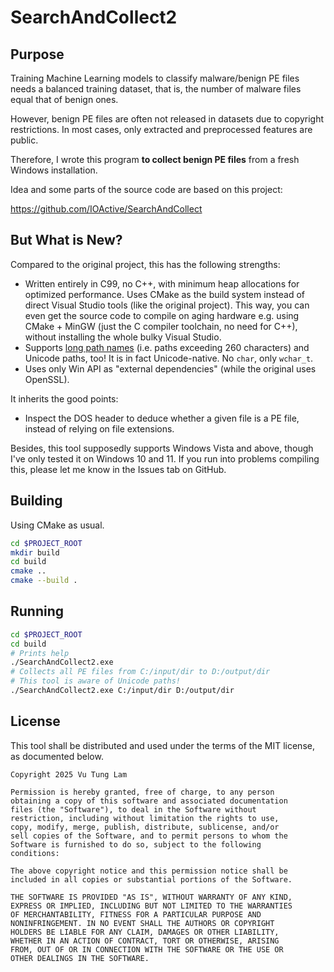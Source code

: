 # SearchAndCollect2

## Purpose

Training Machine Learning models to classify malware/benign
PE files needs a balanced training dataset, that is,
the number of malware files equal that of benign ones.

However, benign PE files are often not released in datasets
due to copyright restrictions. In most cases, only extracted
and preprocessed features are public.

Therefore, I wrote this program **to collect benign PE files**
from a fresh Windows installation.

Idea and some parts of the source code are based on this
project:

<https://github.com/IOActive/SearchAndCollect>

## But What is New?

Compared to the original project, this has the following
strengths:

- Written entirely in C99, no C++, with minimum heap
    allocations for optimized performance. Uses CMake
    as the build system instead of direct Visual Studio
    tools (like the original project). This way, you
    can even get the source code to compile on aging
    hardware e.g. using CMake + MinGW (just the C
    compiler toolchain, no need for C++), without
    installing the whole bulky Visual Studio.
- Supports [long path names](https://learn.microsoft.com/en-us/windows/win32/fileio/maximum-file-path-limitation?tabs=registry)
    (i.e. paths exceeding 260 characters) and Unicode
    paths, too! It is in fact Unicode-native. No `char`,
    only `wchar_t`.
- Uses only Win API as "external dependencies" (while the
    original uses OpenSSL).

It inherits the good points:

- Inspect the DOS header to deduce whether a given file
    is a PE file, instead of relying on file extensions.

Besides, this tool supposedly supports Windows Vista and
above, though I've only tested it on Windows 10 and 11.
If you run into problems compiling this, please let me
know in the Issues tab on GitHub.

## Building

Using CMake as usual.

```sh
cd $PROJECT_ROOT
mkdir build
cd build
cmake ..
cmake --build .
```

## Running

```sh
cd $PROJECT_ROOT
cd build
# Prints help
./SearchAndCollect2.exe
# Collects all PE files from C:/input/dir to D:/output/dir
# This tool is aware of Unicode paths!
./SearchAndCollect2.exe C:/input/dir D:/output/dir
```

## License

This tool shall be distributed and used under the terms
of the MIT license, as documented below.

    Copyright 2025 Vu Tung Lam
    
    Permission is hereby granted, free of charge, to any person
    obtaining a copy of this software and associated documentation
    files (the "Software"), to deal in the Software without
    restriction, including without limitation the rights to use,
    copy, modify, merge, publish, distribute, sublicense, and/or
    sell copies of the Software, and to permit persons to whom the
    Software is furnished to do so, subject to the following
    conditions:
    
    The above copyright notice and this permission notice shall be
    included in all copies or substantial portions of the Software.
    
    THE SOFTWARE IS PROVIDED "AS IS", WITHOUT WARRANTY OF ANY KIND,
    EXPRESS OR IMPLIED, INCLUDING BUT NOT LIMITED TO THE WARRANTIES
    OF MERCHANTABILITY, FITNESS FOR A PARTICULAR PURPOSE AND
    NONINFRINGEMENT. IN NO EVENT SHALL THE AUTHORS OR COPYRIGHT
    HOLDERS BE LIABLE FOR ANY CLAIM, DAMAGES OR OTHER LIABILITY,
    WHETHER IN AN ACTION OF CONTRACT, TORT OR OTHERWISE, ARISING
    FROM, OUT OF OR IN CONNECTION WITH THE SOFTWARE OR THE USE OR
    OTHER DEALINGS IN THE SOFTWARE.
